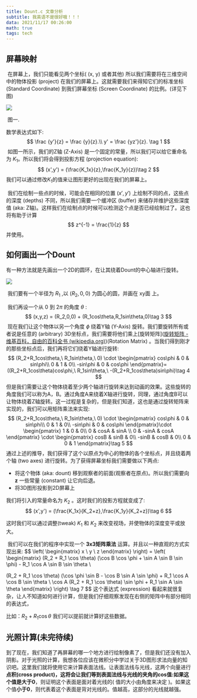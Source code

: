 ```yaml
---
title: Dount.c 文章分析
subtitle: 我英语不是很好哦！！！
data: 2021/11/17 00:26:00
math: true
tags: tech
---
```


## 屏幕映射

​		在屏幕上，我们只能看见两个坐标( (x, y) 或者其他) 所以我们需要将在三维空间中的物体投影 (project) 在我们的屏幕上。这就需要我们来得知它们的标准坐标 (Standard Coordinate) 到我们屏幕坐标 (Screen Coordinate) 的比例。(详见下图)

![](https://www.a1k0n.net/img/perspective.png)

​																												图一.

数学表达式如下:
$$
\frac {y'}{z} = \frac {y}{z}.\\
y' = \frac {yz'}{z}.
\tag 1
$$
​		如图一所示，我们的Z轴 (Z-Axis) 是一个固定的常量，所以我们可以给它重命名为 $K_1$。所以我们将会得到投影方程 (projection equation):
$$
(x',y') = (\frac{K_1x}{z},\frac{K_1y}{z})\tag 2
$$
我们可以通过修改$K_1$的值来让图形更好的出现在我们的屏幕上。

​		我们在绘制一些点的时候，可能会在相同的位置 $(x',y')$ 上绘制不同的点，这些点的深度 (depths) 不同，所以我们需要一个缓冲区 (buffer) 来储存并维护这些深度值 (aka: Z轴)。这样我们在绘制点的时候可以检测这个点是否已经绘制过了。这也将有助于计算
$$
z^{-1} = \frac{1}{z}
$$
并使用。

## 如何画出一个Dount

​		有一种方法就是先画出一个2D的圆环，在让其绕着Dount的中心轴进行旋转。

![](https://www.a1k0n.net/img/torusxsec.png)

​		我们要有一个半径为 $R_1$ ,以 $(R_2,0,0)$ 为圆心的圆，并画在 xy面 上。

​		我们再设一个从 0 到 2$\pi$ 的角度 $\theta$ :
$$
(x,y,z) = (R_2,0,0) + (R_1cos\theta,R_1sin\theta,0)\tag 3
$$
​		现在我们让这个物体以另一个角度 $\phi$ 绕着Y轴  (Y-Axis) 旋转。我们要旋转所有或者说是任意的 (arbitrary) 3D坐标点，我们需要将他们乘上[旋转矩阵]([旋转矩阵 - 维基百科，自由的百科全书 (wikipedia.org)](https://zh.wikipedia.org/wiki/旋转矩阵))(Rotation Matrix) 。当我们得到刚才的那些坐标点后，我们再将它们绕着Y轴进行旋转:
$$
(R_2+R_1cos\theta,\ R_1sin\theta,\ 0) \cdot 
\begin{pmatrix}
cos\phi & 0 & sin\phi\\ 
0 & 1 & 0\\ 
-sin\phi & 0 & cos\phi
\end{pmatrix}=((R_2+R_1cos\theta)cos\phi,\ R_1sin\theta,\ -(R_2+R_1cos\theta)sin\phi)\tag 4
$$
但是我们需要让这个物体绕着至少两个轴进行旋转来达到动画的效果。这些旋转的角度我们可以称为A，B。通过角度A来绕着X轴进行旋转，同理，通过角度B可以让物体绕着Z轴旋转。这一过程是复杂的，但是我们知道，这也是通过旋转矩阵来实现的，我们可以用矩阵乘法来实现:
$$
(R_2+R_1cos\theta,\ R_1sin\theta,\ 0) \cdot 
\begin{pmatrix}
cos\phi & 0 & sin\phi\\ 
0 & 1 & 0\\ 
-sin\phi & 0 & cos\phi
\end{pmatrix}\cdot
\begin{pmatrix}
1 & 0 & 0\\
0 & cosA & sinA \\
0 & -sinA & cosA 
\end{pmatrix} \cdot
\begin{pmatrix}
cosB & sinB & 0\\
-sinB & cosB & 0\\
0 & 0 & 1
\end{pmatrix}\tag 5
$$
​		通过上述的推导，我们获得了这个以原点为中心的物体的各个坐标点，并且绕着两个轴 (two axes) 进行旋转。为了获得屏幕坐标我们需要做以下两点:

- 将这个物体 (aka: dount) 移到观察者的前面(观察者在原点)。所以我们需要向 **z** 一些常量 (constant) 让它向后退。
- 将3D图形投影到2D屏幕上

我们将引入的常量命名为 $K_2$ 。这时我们的投影方程就变成了:
$$
(x',y') = (\frac{K_1x}{K_2+z},\frac{K_1y}{K_2+z})\tag 6
$$


这时我们可以通过调整(tweak) $K_1$ 和 $K_2$ 来改变视场，并使物体的深度变平或放大。

​		我们可以在我们的程序中实现一个 **3x3矩阵乘法** 运算。并且以一种直观的方式实现出来:
$$
\left( \begin{matrix} x \\ y \\ z \end{matrix} \right) =
\left( \begin{matrix}
 (R_2 + R_1 \cos \theta) (\cos B \cos \phi + \sin A \sin B \sin \phi) - 
   R_1 \cos A \sin B \sin \theta \\

 (R_2 + R_1 \cos \theta) (\cos \phi \sin B - \cos B \sin A \sin \phi) + 
   R_1 \cos A \cos B \sin \theta \\
 \cos A (R_2 + R_1 \cos \theta) \sin \phi + R_1 \sin A \sin \theta
\end{matrix} \right) \tag 7
$$
这个表达式 (expression) 看起来就很复杂，让人不知道如何进行计算，但是我们仔细观察发现在右侧的矩阵中有部分相同的表达式，

比如：$R_2 + R_1 \cos \theta$ 我们可以提前就计算好这些数据。

## 光照计算(未完待续)

​		到了现在，我们知道了再屏幕的哪一个地方进行绘制像素了，但是我们还没有加入阴影。对于光照的计算，我想各位应该在微积分中学过关于3D图形求法向量的知识吧。这里我们就将使用它来计算表面法线。让表面法线与光线，这两个向量进行**点积(**cross product)，这将会让我们等到表面法线与光线的夹角的cos值:如果这个值是**大于0**，则证明这个表面是面对着光线的( 值的大小由角度来决定 )。如果这个值**小于0**，则代表着这个表面是背对光线的。值越高，这部分的光线就越强。  





